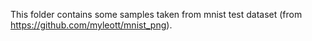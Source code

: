 This folder contains some samples taken from mnist test dataset (from <https://github.com/myleott/mnist_png>).
